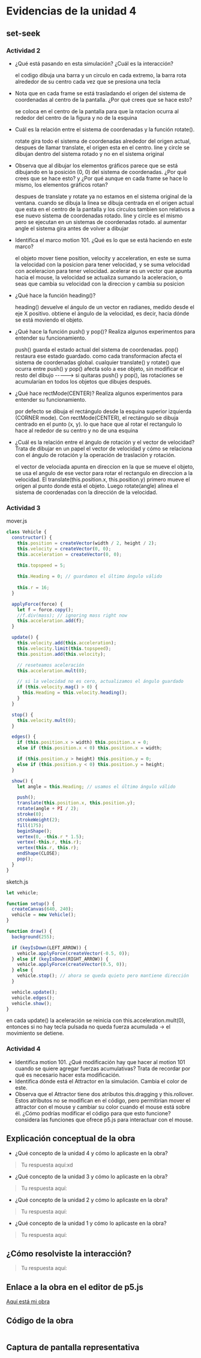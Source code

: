# Evidencias de la unidad 4

## set-seek 

### Actividad 2

- ¿Qué está pasando en esta simulación? ¿Cuál es la interacción?
 
  el codigo dibuja una barra y un circulo en cada extremo, la barra rota alrededor de su centro cada vez que se presiona una tecla
  
- Nota que en cada frame se está trasladando el origen del sistema de coordenadas al centro de la pantalla. ¿Por qué crees que se hace esto?

  se coloca en el centro de la pantalla para que la rotacion ocurra al rededor del centro de la figura y no de la esquina 
  
- Cuál es la relación entre el sistema de coordenadas y la función rotate().

  rotate gira todo el sistema de coordenadas alrededor del origen actual, despues de llamar translate, el origen esta en el centro. line y circle se dibujan dentro del sistema rotado y no en el sistema original

- Observa que al dibujar los elementos gráficos parece que se está dibujando en la posición (0, 0) del sistema de coordenadas. ¿Por qué crees que se hace esto? y ¿Por qué aunque en cada frame se hace lo mismo, los elementos gráficos rotan?

  despues de translate y rotate ya no estamos en el sistema original de la ventana. cuando se dibuja la linea se dibuja centrada en el origen actual que esta en el centro de la pantalla y los circulos tambien son relativos a ese nuevo sistema de coordenadas rotado. line y circle es el mismo pero se ejecutan en un sistemas de coordenadas rotado. al aumentar angle el sistema gira antes de volver a dibujar

- Identifica el marco motion 101. ¿Qué es lo que se está haciendo en este marco?

  el objeto mover tiene position, velocity y acceleration, en este se suma la velocidad con la posicion para tener velocidad, y se suma velocidad con aceleracion para tener velocidad. acelerar es un vector que apunta hacia el mouse, la velocidad se actualiza sumando la aceleracion, o seas que cambia su velocidad con la direccion y cambia su posicion 
  
- ¿Qué hace la función heading()?

  heading() devuelve el ángulo de un vector en radianes, medido desde el eje X positivo. obtiene el ángulo de la velocidad, es decir, hacia dónde se está moviendo el objeto.

- ¿Qué hace la función push() y pop()? Realiza algunos experimentos para entender su funcionamiento.

  push() guarda el estado actual del sistema de coordenadas. pop() restaura ese estado guardado. como cada transformacion afecta el sistema de coordenadas global. cualquier translate() y rotate() que ocurra entre push() y pop() afecta solo a ese objeto, sin modificar el resto del dibujo ----->  si quitaras push() y pop(), las rotaciones se acumularían en todos los objetos que dibujes después.

- ¿Qué hace rectMode(CENTER)? Realiza algunos experimentos para entender su funcionamiento.

  por defecto se dibuja el rectángulo desde la esquina superior izquierda (CORNER mode). Con rectMode(CENTER), el rectángulo se dibuja centrado en el punto (x, y). lo que hace que al rotar el rectangulo lo hace al rededor de su centro y no de una esquina 

- ¿Cuál es la relación entre el ángulo de rotación y el vector de velocidad? Trata de dibujar en un papel el vector de velocidad y cómo se relaciona con el ángulo de rotación y la operación de traslación y rotación.

  el vector de velociada apunta en direccion en la que se mueve el objeto, se usa el angulo de ese vector para rotar el rectangulo en direccion a la velocidad. El translate(this.position.x, this.position.y) primero mueve el origen al punto donde está el objeto. Luego rotate(angle) alinea el sistema de coordenadas con la dirección de la velocidad.

### Actividad 3

mover.js

```js
class Vehicle {
  constructor() {
    this.position = createVector(width / 2, height / 2);
    this.velocity = createVector(0, 0);
    this.acceleration = createVector(0, 0);
    
    this.topspeed = 5;

    this.Heading = 0; // guardamos el último ángulo válido
  
    this.r = 16;
  }

  applyForce(force) {
    let f = force.copy();
    //f.div(mass); // ignoring mass right now
    this.acceleration.add(f);
  }

  update() {
    this.velocity.add(this.acceleration);
    this.velocity.limit(this.topspeed);
    this.position.add(this.velocity);

    // reseteamos aceleración
    this.acceleration.mult(0);

    // si la velocidad no es cero, actualizamos el ángulo guardado
    if (this.velocity.mag() > 0) {
      this.Heading = this.velocity.heading();
    }
  }

  stop() {
    this.velocity.mult(0);
  }

  edges() {
    if (this.position.x > width) this.position.x = 0;
    else if (this.position.x < 0) this.position.x = width;

    if (this.position.y > height) this.position.y = 0;
    else if (this.position.y < 0) this.position.y = height;
  }

  show() {
    let angle = this.Heading; // usamos el último ángulo válido

    push();
    translate(this.position.x, this.position.y);
    rotate(angle + PI / 2);
    stroke(0);
    strokeWeight(2);
    fill(175);
    beginShape();
    vertex(0, -this.r * 1.5);
    vertex(-this.r, this.r);
    vertex(this.r, this.r);
    endShape(CLOSE);
    pop();
  }
}
```

sketch.js

```js
let vehicle;

function setup() {
  createCanvas(640, 240);
  vehicle = new Vehicle();
}

function draw() {
  background(255);

  if (keyIsDown(LEFT_ARROW)) {
    vehicle.applyForce(createVector(-0.5, 0));
  } else if (keyIsDown(RIGHT_ARROW)) {
    vehicle.applyForce(createVector(0.5, 0));
  } else {
    vehicle.stop(); // ahora se queda quieto pero mantiene dirección
  }

  vehicle.update();
  vehicle.edges();
  vehicle.show();
}
```
en cada update() la aceleración se reinicia con this.acceleration.mult(0), entonces si no hay tecla pulsada no queda fuerza acumulada → el movimiento se detiene.

### Actividad 4

- Identifica motion 101. ¿Qué modificación hay que hacer al motion 101 cuando se quiere agregar fuerzas acumulativas? Trata de recordar     por qué es necesario hacer esta modificación.
- Identifica dónde está el Attractor en la simulación. Cambia el color de este.
- Observa que el Attractor tiene dos atributos this.dragging y this.rollover. Estos atributos no se modifican en el código, pero            permitirían mover el attractor con el mouse y cambiar su color cuando el mouse está sobre él. ¿Cómo podrías modificar el código para      que esto funcione? considera las funciones que ofrece p5.js para interactuar con el mouse.

## Explicación conceptual de la obra

* ¿Qué concepto de la unidad 4 y cómo lo aplicaste en la obra?
> Tu respuesta aquí:xd
>

* ¿Qué concepto de la unidad 3 y cómo lo aplicaste en la obra?
> Tu respuesta aquí:
>

* ¿Qué concepto de la unidad 2 y cómo lo aplicaste en la obra?
> Tu respuesta aquí:
>

* ¿Qué concepto de la unidad 1 y cómo lo aplicaste en la obra?
> Tu respuesta aquí:
>

## ¿Cómo resolviste la interacción?
> Tu respuesta aquí:
>

## Enlace a la obra en el editor de p5.js

[Aquí está mi obra](URL)

## Código de la obra 

``` js

```

## Captura de pantalla representativa








